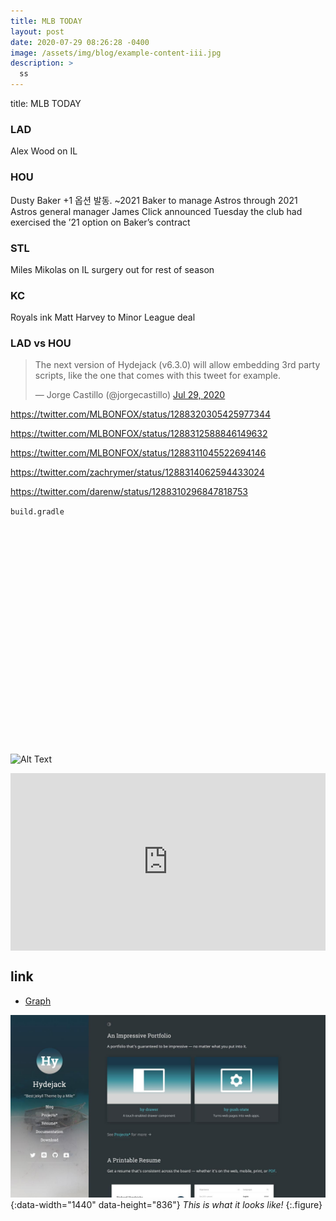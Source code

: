 ```yaml
---
title: MLB TODAY
layout: post
date: 2020-07-29 08:26:28 -0400
image: /assets/img/blog/example-content-iii.jpg
description: >
  ss
---
```


title: MLB TODAY

### LAD
Alex Wood on IL

### HOU
Dusty Baker +1 옵션 발동. ~2021
Baker to manage Astros through 2021
Astros general manager James Click announced Tuesday the club had exercised the ’21 option on Baker’s contract

### STL
Miles Mikolas on IL
surgery out for rest of season

### KC
Royals ink Matt Harvey to Minor League deal

### LAD vs HOU  
<script async src="//platform.twitter.com/widgets.js" charset="utf-8"></script>
<blockquote class="twitter-tweet" data-lang="en">
  <p lang="en" dir="ltr">
    The next version of Hydejack (v6.3.0) will allow embedding 3rd party scripts,
    like the one that comes with this tweet for example.
  </p>
  &mdash; Jorge Castillo (@jorgecastillo)
  <a href="https://twitter.com/jorgecastillo/status/1288313344001269760">Jul 29, 2020</a>
</blockquote>

https://twitter.com/MLBONFOX/status/1288320305425977344

https://twitter.com/MLBONFOX/status/1288312588846149632

https://twitter.com/MLBONFOX/status/1288311045522694146

https://twitter.com/zachrymer/status/1288314062594433024

https://twitter.com/darenw/status/1288310296847818753




















`build.gradle`
```























```

![Alt Text](https://media.giphy.com/media/vFKqnCdLPNOKc/giphy.gif)

<style>.embed-container { position: relative; padding-bottom: 56.25%; height: 0; overflow: hidden; max-width: 100%; } .embed-container iframe, .embed-container object, .embed-container embed { position: absolute; top: 0; left: 0; width: 100%; height: 100%; }</style><div class='embed-container'><iframe src='https://www.youtube.com/embed/5yfB8-N57xY' frameborder='0' allowfullscreen></iframe></div>

## link
* [Graph]

[Graph]: https://gmlwjd9405.github.io/2018/08/13/data-structure-graph.html

![Dark Mode](/assets/img/blog/dark-mode.jpg){:data-width="1440" data-height="836"}
*This is what it looks like!*
{:.figure}
